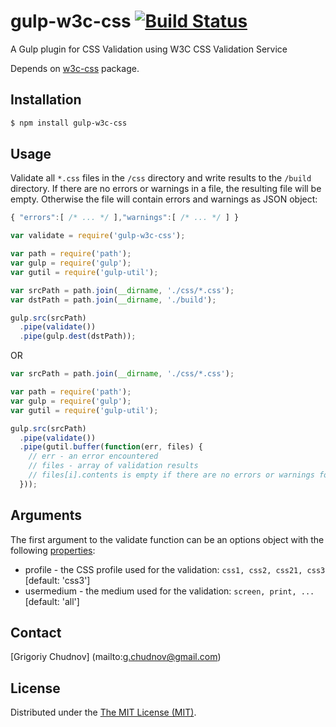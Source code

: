 # gulp-w3c-css [![Build Status](https://travis-ci.org/gchudnov/gulp-w3c-css.svg?branch=master)](https://travis-ci.org/gchudnov/gulp-w3c-css)
A Gulp plugin for CSS Validation using W3C CSS Validation Service

Depends on [w3c-css](https://github.com/gchudnov/w3c-css) package.

## Installation
```bash
$ npm install gulp-w3c-css
```


## Usage

Validate all `*.css` files in the `/css` directory and write results to the `/build` directory.
If there are no errors or warnings in a file, the resulting file will be empty. Otherwise the file will contain errors and warnings as JSON object:
```javascript
{ "errors":[ /* ... */ ],"warnings":[ /* ... */ ] }
```

```javascript
var validate = require('gulp-w3c-css');

var path = require('path');
var gulp = require('gulp');
var gutil = require('gulp-util');

var srcPath = path.join(__dirname, './css/*.css');
var dstPath = path.join(__dirname, './build');

gulp.src(srcPath)
  .pipe(validate())
  .pipe(gulp.dest(dstPath));
```

OR

```javascript
var srcPath = path.join(__dirname, './css/*.css');

var path = require('path');
var gulp = require('gulp');
var gutil = require('gulp-util');

gulp.src(srcPath)
  .pipe(validate())
  .pipe(gutil.buffer(function(err, files) {
    // err - an error encountered
    // files - array of validation results
    // files[i].contents is empty if there are no errors or warnings found
  }));
```

## Arguments
The first argument to the validate function can be an options object with the following [properties](https://github.com/gchudnov/w3c-css#arguments):
* profile - the CSS profile used for the validation: `css1, css2, css21, css3` [default: 'css3']
* usermedium - the medium used for the validation: `screen, print, ...` [default: 'all']


## Contact

[Grigoriy Chudnov] (mailto:g.chudnov@gmail.com)


## License

Distributed under the [The MIT License (MIT)](https://github.com/gchudnov/w3c-css/blob/master/LICENSE).
